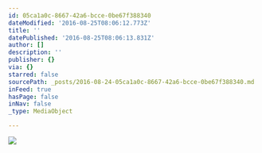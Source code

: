 ```yaml
---
id: 05ca1a0c-8667-42a6-bcce-0be67f388340
dateModified: '2016-08-25T08:06:12.773Z'
title: ''
datePublished: '2016-08-25T08:06:13.831Z'
author: []
description: ''
publisher: {}
via: {}
starred: false
sourcePath: _posts/2016-08-24-05ca1a0c-8667-42a6-bcce-0be67f388340.md
inFeed: true
hasPage: false
inNav: false
_type: MediaObject

---
```

![](https://the-grid-user-content.s3-us-west-2.amazonaws.com/3e6dce89-4fec-4665-8be3-484796bb5710.jpg)